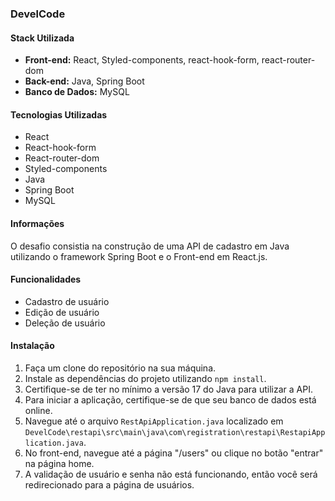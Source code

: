 ### DevelCode

#### Stack Utilizada

- **Front-end:** React, Styled-components, react-hook-form, react-router-dom
- **Back-end:** Java, Spring Boot
- **Banco de Dados:** MySQL

#### Tecnologias Utilizadas

- React
- React-hook-form
- React-router-dom
- Styled-components
- Java
- Spring Boot
- MySQL

#### Informações

O desafio consistia na construção de uma API de cadastro em Java utilizando o framework Spring Boot e o Front-end em React.js.

#### Funcionalidades

- Cadastro de usuário
- Edição de usuário
- Deleção de usuário

#### Instalação

1. Faça um clone do repositório na sua máquina.
2. Instale as dependências do projeto utilizando `npm install`.
3. Certifique-se de ter no mínimo a versão 17 do Java para utilizar a API.
4. Para iniciar a aplicação, certifique-se de que seu banco de dados está online.
5. Navegue até o arquivo `RestApiApplication.java` localizado em `DevelCode\restapi\src\main\java\com\registration\restapi\RestapiApplication.java`.
6. No front-end, navegue até a página "/users" ou clique no botão "entrar" na página home.
7. A validação de usuário e senha não está funcionando, então você será redirecionado para a página de usuários.
